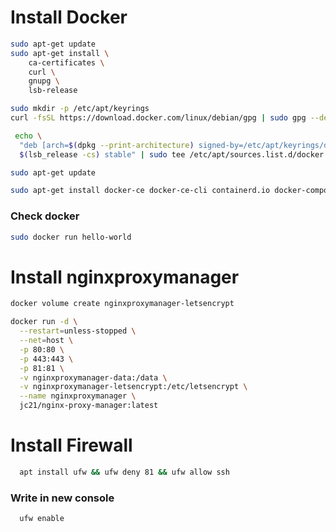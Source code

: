 # Install Docker
```bash
sudo apt-get update 
sudo apt-get install \
    ca-certificates \
    curl \
    gnupg \
    lsb-release
 ```
 
 ```bash
 sudo mkdir -p /etc/apt/keyrings
 curl -fsSL https://download.docker.com/linux/debian/gpg | sudo gpg --dearmor -o /etc/apt/keyrings/docker.gpg
```

```bash
 echo \
  "deb [arch=$(dpkg --print-architecture) signed-by=/etc/apt/keyrings/docker.gpg] https://download.docker.com/linux/debian \
  $(lsb_release -cs) stable" | sudo tee /etc/apt/sources.list.d/docker.list > /dev/null
```

```bash
sudo apt-get update
```

```bash
sudo apt-get install docker-ce docker-ce-cli containerd.io docker-compose-plugin
```

 ### Check docker
 
```bash
sudo docker run hello-world
``` 



# Install nginxproxymanager

```bash docker volume create nginxproxymanager-data
docker volume create nginxproxymanager-letsencrypt

docker run -d \
  --restart=unless-stopped \
  --net=host \
  -p 80:80 \
  -p 443:443 \
  -p 81:81 \
  -v nginxproxymanager-data:/data \
  -v nginxproxymanager-letsencrypt:/etc/letsencrypt \
  --name nginxproxymanager \
  jc21/nginx-proxy-manager:latest
```
  
  # Install Firewall
  
  ```bash
    apt install ufw && ufw deny 81 && ufw allow ssh
  ```
  
  ### Write in new console
  
  ```bash 
    ufw enable
  ```
